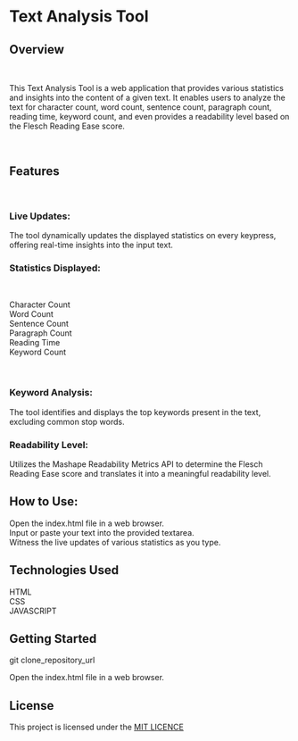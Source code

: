 <h1>Text Analysis Tool</h1>
<h2>Overview</h2><br>
<p>This Text Analysis Tool is a web application that provides various statistics and insights into the content of a given text. It enables users to analyze the text for character count, word count, sentence count, paragraph count, reading time, keyword count, and even provides a readability level based on the Flesch Reading Ease score.</p><br>
<h2>Features</h2><br>
<h3>Live Updates: </h3>The tool dynamically updates the displayed statistics on every keypress, offering real-time insights into the input text.
<h3>Statistics Displayed:</h3><br>
<p>Character Count<br>
Word Count<br>
Sentence Count<br>
Paragraph Count<br>
Reading Time<br>
Keyword Count</p><br>
<h3>Keyword Analysis: </h3><p>The tool identifies and displays the top keywords present in the text, excluding common stop words.</p>
<h3>Readability Level: </h3><p>Utilizes the Mashape Readability Metrics API to determine the Flesch Reading Ease score and translates it into a meaningful readability level.</p>
<h2>How to Use:</h2>
Open the index.html file in a web browser.<br>
Input or paste your text into the provided textarea.<br>
Witness the live updates of various statistics as you type.<br>
<h2>Technologies Used</h2>
HTML<br>
CSS<br>
JAVASCRIPT<br>
<h2>Getting Started</h2>

git clone_repository_url


Open the index.html file in a web browser.<br>
<h2>License</h2>
This project is licensed under the <a href="https://opensource.org/license/mit/">MIT LICENCE</a>



